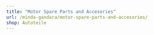 ```yaml
---
title: "Motor Spare Parts and Accesories"
url: /minda-gandara/motor-spare-parts-and-accesories/
shop: Autoteile
---
```

